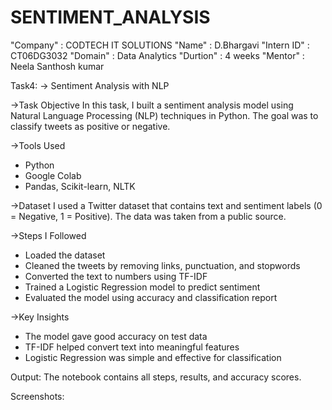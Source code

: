 # SENTIMENT_ANALYSIS
"Company"    : CODTECH IT SOLUTIONS 
"Name"       : D.Bhargavi 
"Intern ID"  : CT06DG3032
"Domain"     : Data Analytics 
"Durtion"    : 4 weeks 
"Mentor"     : Neela Santhosh kumar

Task4:
-> Sentiment Analysis with NLP

->Task Objective
In this task, I built a sentiment analysis model using Natural Language Processing (NLP) techniques in Python.
The goal was to classify tweets as positive or negative.

->Tools Used
- Python
- Google Colab
- Pandas, Scikit-learn, NLTK

->Dataset
I used a Twitter dataset that contains text and sentiment labels (0 = Negative, 1 = Positive). The data was taken from a public source.

->Steps I Followed
- Loaded the dataset
- Cleaned the tweets by removing links, punctuation, and stopwords
- Converted the text to numbers using TF-IDF
- Trained a Logistic Regression model to predict sentiment
- Evaluated the model using accuracy and classification report

->Key Insights
- The model gave good accuracy on test data
- TF-IDF helped convert text into meaningful features
- Logistic Regression was simple and effective for classification

Output:
The notebook contains all steps, results, and accuracy scores.

Screenshots:


